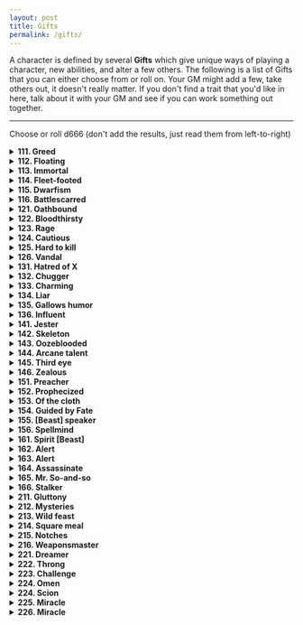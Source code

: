 ```yaml
---
layout: post
title: Gifts
permalink: /gifts/
---
```


A character is defined by several <b>Gifts</b> which give unique ways of playing a character, new abilities, and alter a few others. The following is a list of Gifts that you can either choose from or roll on. Your GM might add a few, take others out, it doesn't really matter. If you don't find a trait that you'd like in here, talk about it with your GM and see if you can work something out together.
***

Choose or roll d666 (don't add the results, just read them from left-to-right)

<details markdown="1">
<summary><b>111. Greed</b></summary>
For every Valuable or Treasure you have that takes up an Inventory slot, you gain +1 HP. You can smell gold, jewels and other precious metals - if you sniff at a crossroads, the GM will tell you in which direction are the most riches.
</details>

<details markdown="1">
<summary><b>112. Floating</b></summary>
You constantly hover a few inches above ground. You can hover across very still water. If you are surprised or if you fall though, you touch the ground as normal.
</details>

<details markdown="1">
<summary><b>113. Immortal</b></summary>
You're immortal to age, and cannot be magically aged. You can ponder a question about history, a named character or a named object over Lunch. Roll a d6 - if 6, the GM gives you a concise and honest answer (although not necessarily a complete one).
</details>

<details markdown="1">
<summary><b>114. Fleet-footed</b></summary>
If you so wish, you can walk around as if you weighed only 5 kilograms. You can only do this if you don't have anything particularly heavy in your Inventory.
</details>

<details markdown="1">
<summary><b>115. Dwarfism</b></summary>
You're half as small as the average human. You can't wield heavy weapons (melee or otherwise) or polearms, and need two hands to wield medium weapons.
</details>

<details markdown="1">
<summary><b>116. Battlescarred</b></summary>
All Scars in your Inventory count as Armor. You can only have a maximum of 5 Armor as per usual. When you interact with warriors and your scars are visible, you can either use +Wit for your reaction roll or +Scars.
</details>

<details markdown="1">
<summary><b>121. Oathbound</b></summary>
State your principal duty. When you roll for an action that pertains to your principal duty (or to avoid doing something that goes against your principal duty), you can change one of the results to a 6, and count it as if it were natural. You can only do this once per rest.
</details>

<details markdown="1">
<summary><b>122. Bloodthirsty</b></summary>
Whenever combat arises, keep a score of how many enemies you've killed. At the end of combat, you heal that much HP. If your HP is at its max, you instead heal Wounds.
</details>

<details markdown="1">
<summary><b>123. Rage</b></summary>
Whenever combat starts or you suffer from a strong emotion, you can enter a state of rage. You feel nothing else than it, and can't be charmed or mentally controlled. You don't roll attack rolls - you immediately deal damage. You need to attack or cast a spell every turn, otherwise you attack yourself. Any attack against you doesn't need an attack roll, either.
</details>

<details markdown="1">
<summary><b>124. Cautious</b></summary>
If you don't attack or cast a spell during your turn, your Armor is 5 (unless it was already higher). You can always ask the GM, "Is this situation about to get violent?", and they'll give you an honest answer.
</details>

<details markdown="1">
<summary><b>125. Hard to kill</b></summary>
You don't need to roll to Stabilize (you do however still need to spend your turn). When you have a Scar related to your attacker, you only take 1 Wound when they deeal damage to you, ignoring how much actual damage they dealt.
</details>

<details markdown="1">
<summary><b>126. Vandal</b></summary>
You gain +1 HP whenever you break an object. If you break a Valuable or Treasure (and you knew its value), you heal all HP. You can immediately tell if something is trying to protect or guard something else, and what that is.
</details>

<details markdown="1">
<summary><b>131. Hatred of X</b></summary>
Replace X by some kind of creature or thing. Humans. Orcs. Kobolds. Doors. If your target resembles, even remotely, the subject of your hate, you deal +2 damage to them. This acts as a Savvy regarding the subject of your hate (however you can still be very prejudiced and biased in your knowledge, leading to potentially erroneous knowledge).
</details>

<details markdown="1">
<summary><b>132. Chugger</b></summary>
You make friends around drink. If you chug an ale in a social context, there's at least 1 person who'll be friendly towards you and come up to you. If you take an action to chug in the middle of combat (empyting an Inventory slot's worth of alcohol), you heal your HP to full.
</details>

<details markdown="1">
<summary><b>133. Charming</b></summary>
You make great impressions. As long as you're doing the talking, you have a +1 to Reaction rolls. Even if they don't like you, as long as you speak nicely and softly, they'll hear you out.
</details>

<details markdown="1">
<summary><b>134. Liar</b></summary>
Once per rest, you can tell a lie that isn't obviously false. The people you tell it to will believe it (not necessarily act on it). They'll know after 1d6 minutes, though, and they'll come after you. 
</details>

<details markdown="1">
<summary><b>135. Gallows humor</b></summary>
Over lunch, you can tell a dark joke. Roll a general reaction roll. If Uncertain, your party heals 1 Wound. If Helpful or Friendly, they heal 1 Wound plus how many Mind Scars you have. In social contexts, you can draw people to you who have similar Mind Scars as you - if you joke around, you're sure to stumble upon at least 1 person with similar issues.
</details>

<details markdown="1">
<summary><b>136. Influent</b></summary>
Your name bears influence and power. Most people of your race will recognize you. By flaunting your influence, you can force people to act Helpful towards you, although their initial Reaction towards you degrades by one step. People above you on the social totem pole are unaffected by this.
</details>

<details markdown="1">
<summary><b>141. Jester</b></summary>
You can convince anyone that you're the most or least important person in a group. You can always ask the GM, 'Who's the most important person around here?', and the GM will give you a truthful answer - even if someone else is pretending to be important.
</details>

<details markdown="1">
<summary><b>142. Skeleton</b></summary>
You're a skeleton. Sharp and piercing weapons deal half damage to you, but crushing weapons deal double. You don't need to breathe, or eat, or sleep. People around you will react accordingly to your appearance - generally, the living hate the undead. The dead hate the undead.
</details>

<details markdown="1">
<summary><b>143. Oozeblooded</b></summary>
Portions cut off from your body can still be moved as if guided by you - even if your head is cut off. Over Lunch, you can reattach limbs. If you reattach them the wrong way, it'll be really uncomfortable.
</details>

<details markdown="1">
<summary><b>144. Arcane talent</b></summary>
You start with 1 base Magic die. If lost, you recuperate it if you have a good night's sleep. You can taste and smell magic in the air, as well as magic in objects.
</details>

<details markdown="1">
<summary><b>145. Third eye</b></summary>
You have a grotesque third eye on your forehead. As long as its open and uncovered, you can pre-emptively roll Reaction rolls with people you've never met before that you can see, before interacting with them. If you've interacted with someone, you can tell their current disposition towards you. These values may change depending on context.
</details>

<details markdown="1">
<summary><b>146. Zealous</b></summary>
Over Lunch, instead of eating, you can follow a strange esoteric ritual. Describe it. When you interact with a person of faith for a few minutes, you can immediately tell how strong is their conviction and belief in their faith.
</details>

<details markdown="1">
<summary><b>151. Preacher</b></summary>
When you take an hour to proselytize in a town, you attract 4d6 people. Half of them are interested by what you have to say. A quarter of them resent what you say. There's a 1-in-6 chance that one of these people is enamored by what you have to say, and will gladly join you as a Follower, with a starting Loyalty of 2.
</details>

<details markdown="1">
<summary><b>152. Prophecized</b></summary>
Whenever anyone rolls double '1's or '6's, you may state aloud, 'As the Prophecy foretold'. Doing so, you regain all HP, and the <i>very next</i> 2d6 roll will either be maximized (if previously double '1's) or minimized (if previously double '2's).
</details>

<details markdown="1">
<summary><b>153. Of the cloth</b></summary>
Whenever you wear the vestments of your faith, you are recognized as an ordained person of that faith. Most people will be agreeable with you, and if you ask, they can shelter you and your party for the night. You immediately recognize if someone belongs to the same faith as you.
</details>

<details markdown="1">
<summary><b>154. Guided by Fate</b></summary>
Every time you rest, roll a d6, and note down the result. Once per rest, you can replace the result of <i>any</i> d6 you see by that result.
</details>

<details markdown="1">
<summary><b>155. [Beast] speaker</b></summary>
When you get this Gift, choose a kind of beast. Dogs, cats, bats, worms, ants, etc. You can speak to these beasts freely, and understand what they say to you in return. This doesn't mean they'll like you, but most will be intrigued by someone speaking their language.
</details>

<details markdown="1">
<summary><b>156. Spellmind</b></summary>
Acquire a Magic die.
  
When you get this Gift, roll a random spell from the list of spells. This spell takes up a slot in your Mind.
</details>

<details markdown="1">
<summary><b>161. Spirit [Beast]</b></summary>
Acquire a Magic die.
  
When you get this Gift, choose a kind of beast no smaller than a cat, and no larger than a horse. Dog, bear, wolf, giant cockroach, etc. You can use Magic dice to summon it as an action. It has [dice] HD, [sum] HP, and deals 1d6+[dice] damage. You can give it orders that it'll try to do as well as it can. It can do whatever a normal beast of that type could normally. If it is killed, you lose its associated Magic die until a week passes, after which it returns and you can summon the spirit again.
</details>

<details markdown="1">
<summary><b>162. Alert</b></summary>
You can't be surprised by anything, and you have a sixth sense that tells you when danger is about to happen. You know the difference between a room that is silent because nothing is there, and a room that is silent because something is trying not to make a sound.
</details>

<details markdown="1">
<summary><b>163. Alert</b></summary>
You can't be surprised by anything, and you have a sixth sense that tells you when danger is about to happen. You know the difference between a room that is silent because nothing is there, and a room that is silent because something is trying not to make a sound.
</details>

<details markdown="1">
<summary><b>164. Assassinate</b></summary>
For each bit of important information you have on a target, you deal +1 damage. Important information is anything that has a tangible utility to you or your party, and isn't immediately knowable by just looking at a person. This maxes out at +6 damage. When you kill an enemy, they make no sound.
</details>

<details markdown="1">
<summary><b>165. Mr. So-and-so</b></summary>
By spending a day and paying one Valuable, you can create the identity of a common person (peasant, merchant, etc) complete with papers and disguise, which takes up 1 Inventory slot. By spending a week and paying one Treasure, you can create the identity of a person of interest (higher-up in an organization, baron, etc) and be well-regarded within it due to false credentials. You can attempt to steal someone's identity, although their confidants will never be duped.
</details>

<details markdown="1">
<summary><b>166. Stalker</b></summary>
In any non-combat situation where your position hasn't been accurately defined yet, you can state that you're disappearing. People keeping an eye out for you know something is up. You can reappear anytime by stating so - in the shadows, in a cupboard, disguised as an unnamed NPC nearby, etc. Until you state that you're there, you can't actually hear or see anything that's happening in that scene.
</details>

<details markdown="1">
<summary><b>211. Gluttony</b></summary>
You have 1 Bloat, which takes up an Inventory slot. You can eat anything edible as large as a chicken and softer than wood over Lunch, and count it as a ration. You're unaffected by rot. You gain +2 HP if you have Bloat. As long as you eat 2 rations per day, your Bloat remains, or else it disappears. To recuperate it, you'll need to eat 2 rations each day for a week.
</details>

<details markdown="1">
<summary><b>212. Mysteries</b></summary>
Whenever you come across something unanswered in the world, note down one Big Question, which takes up a slot in your Mind. A Big Question is anything that has a meaningful, and interesting, answer. Whenever you're in an archive of knowledge, you can roll 2d6 once, and add +1 for each Big Question you have. On a Success, the GM gives you an honest answer to one of your Big Questions. You can always remove Big Questions from your Mind, but you can never ask the same question again.
</details>

<details markdown="1">
<summary><b>213. Wild feast</b></summary>
You can chop of a chunk of meat from anything freshly killed. It takes up an Inventory slot. If you eat it while its fresh (which takes 10 minutes) you acquire a random power from it. It can be one of its attribute scores, it can be an ability it had, an attack, or even a spell. The GM chooses. The power remains until the next time you Rest or you eat another chunk of meat.
</details>

<details markdown="1">
<summary><b>214. Square meal</b></summary>
Over Lunch, if you take a chug of an alcoholic drink, you heal 1 Wound. When doing this, if you can describe a point in time in your character's career where things were worse than your party's current situation, everyone heals 1 Wound as well (other plays and the GM have to agree, grimly nod, or go 'sometimes life be like that').
</details>

<details markdown="1">
<summary><b>215. Notches</b></summary>
Choose one of your weapons. In combat, when you kill something with this weapon, it gains a Notch. At 10, 20, 30, 40 and 50 Notches, select one upgrade below that only you can use when you wield that weapon. You can choose the same ability more than once.
*  +1 damage.
*  As an action, attack and maneuver at the same time (specify what kind of maneuver exactly).
*  Special weapon ability (draw weapon instinctively, wield 2-handed weapon in 1 hand, use weapon as specific tool, etc. Define with GM).
</details>

<details markdown="1">
<summary><b>216. Weaponsmaster</b></summary>
Acquire 1 Magic die.

When making an attack, you can spend Magic die to increase your damage or to make additional attacks. When you increase your damage, you increase it by [sum]. When you make additional attacks, you make [dice] additional attacks on the same or other targets.
</details>

<details markdown="1">
<summary><b>221. Dreamer</b></summary>
Acquire 1 Magic die.

At the end of a good night's sleep, you can spend Magic dice. You can ask [dice] questions that follow the following structure, 'If I do X, will Y happen?'. The GM gives an honest Yes/No/Maybe answer for each question.
</details>

<details markdown="1">
<summary><b>222. Throng</b></summary>
You're not an individual person, but a multitude. You can all look the same, or actually be different people. Whenever you take HP damage, some of you are knocked out in tragic-comic fashion. Whenever you recuperate HP, some of you regain consciousness, crawl out of debris, etc. Any mundane item you have in your Inventory or Mind is duplicated so each of you can use it - however its in terrible condition and not really usable by any other person. Magical items in your Inventory or Mind remain unique, and can be given normally. You can, however, only use them once per scene as one of you uses it before blending into the mass. Whenever you do laborious work, you do the work of 10 people in the same time. In-combat, you're always considered adjacent to everyone.
</details>

<details markdown="1">
<summary><b>223. Challenge</b></summary>
When you <i>demand</i> that someone oppose you in a challenge of wits, strength or violence, they must accept or suffer consequences. Consequences for a normal person are light humiliation - for people higher up in social standing, rank, or divine influence, the consequences can be demotion, shame, even death. You can challenge anything that understands you and is capable of being offended.
</details>

<details markdown="1">
<summary><b>224. Omen</b></summary>
Acquire 1 Magic die.

At dawn each day, the thing/deity/power that gives you your vision imparts its wisdom in the form of a spell, your Omen, which comes from the list of spells. It takes up a slot in your Mind, and your GM chooses it for you, depending on what you may encounter before next Dawn.
</details>

<details markdown="1">
<summary><b>224. Scion</b></summary>
Acquire 1 Magic die.

Make up 3 tenets of your faith. These are the tenets you should follow. Your Magic dice become Faith dice, which act in exactly the same manner as Magic dice, but aren't recovered after a long rest like they usually would. Rather, you recover them by acting according to your tenets. Additionally, anyone in your party with the same faith as you can use your Faith dice with your permission, no matter the distance, to cast their own spells or any spells you have in your Mind.
</details>

<details markdown="1">
<summary><b>225. Miracle</b></summary>
Name your God, and what they want. You acquire the Piety attribute, which starts at 0. It can only increase by accomplishing great deeds that your God wants. Once per day, you can attempt to perform a Miracle. Roll 2d6+Piety. On 13+, your miracle is accomplished. Your Piety score then returns to 0.
  
Miracles aren't for banal uses - they are world-altering powers. be careful with them.
</details>

<details markdown="1">
<summary><b>226. Miracle</b></summary>
Name your God, and what they want. You acquire the Piety attribute, which starts at 0. It can only increase by accomplishing great deeds that your God wants. Once per day, you can attempt to perform a Miracle. Roll 2d6+Piety. On 13+, your miracle is accomplished. Your Piety score then returns to 0.
  
Miracles aren't for banal uses - they are world-altering powers. be careful with them.
</details>
